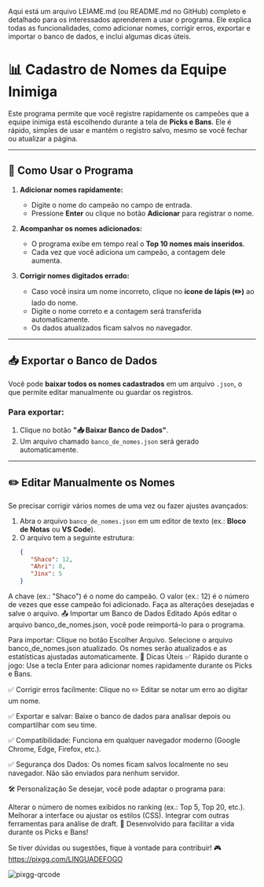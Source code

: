 Aqui está um arquivo LEIAME.md (ou README.md no GitHub) completo e detalhado para os interessados aprenderem a usar o programa. Ele explica todas as funcionalidades, como adicionar nomes, corrigir erros, exportar e importar o banco de dados, e inclui algumas dicas úteis.

# 📊 Cadastro de Nomes da Equipe Inimiga

Este programa permite que você registre rapidamente os campeões que a equipe inimiga está escolhendo durante a tela de **Picks e Bans**. Ele é rápido, simples de usar e mantém o registro salvo, mesmo se você fechar ou atualizar a página.

---

## 🚀 Como Usar o Programa

1. **Adicionar nomes rapidamente:**
   - Digite o nome do campeão no campo de entrada.
   - Pressione **Enter** ou clique no botão **Adicionar** para registrar o nome.
   
2. **Acompanhar os nomes adicionados:**
   - O programa exibe em tempo real o **Top 10 nomes mais inseridos**.
   - Cada vez que você adiciona um campeão, a contagem dele aumenta.

3. **Corrigir nomes digitados errado:**
   - Caso você insira um nome incorreto, clique no **ícone de lápis (✏️)** ao lado do nome.
   - Digite o nome correto e a contagem será transferida automaticamente.
   - Os dados atualizados ficam salvos no navegador.

---

## 📥 Exportar o Banco de Dados

Você pode **baixar todos os nomes cadastrados** em um arquivo `.json`, o que permite editar manualmente ou guardar os registros.

### Para exportar:
1. Clique no botão **"📥 Baixar Banco de Dados"**.
2. Um arquivo chamado `banco_de_nomes.json` será gerado automaticamente.

---

## ✏️ Editar Manualmente os Nomes

Se precisar corrigir vários nomes de uma vez ou fazer ajustes avançados:

1. Abra o arquivo `banco_de_nomes.json` em um editor de texto (ex.: **Bloco de Notas** ou **VS Code**).
2. O arquivo tem a seguinte estrutura:
   ```json
   {
      "Shaco": 12,
      "Ahri": 8,
      "Jinx": 5
   }


A chave (ex.: "Shaco") é o nome do campeão.
O valor (ex.: 12) é o número de vezes que esse campeão foi adicionado.
Faça as alterações desejadas e salve o arquivo.
📤 Importar um Banco de Dados Editado
Após editar o arquivo banco_de_nomes.json, você pode reimportá-lo para o programa.

Para importar:
Clique no botão Escolher Arquivo.
Selecione o arquivo banco_de_nomes.json atualizado.
Os nomes serão atualizados e as estatísticas ajustadas automaticamente.
📌 Dicas Úteis
✅ Rápido durante o jogo: Use a tecla Enter para adicionar nomes rapidamente durante os Picks e Bans.

✅ Corrigir erros facilmente: Clique no ✏️ Editar se notar um erro ao digitar um nome.

✅ Exportar e salvar: Baixe o banco de dados para analisar depois ou compartilhar com seu time.

✅ Compatibilidade: Funciona em qualquer navegador moderno (Google Chrome, Edge, Firefox, etc.).

✅ Segurança dos Dados: Os nomes ficam salvos localmente no seu navegador. Não são enviados para nenhum servidor.

🛠️ Personalização
Se desejar, você pode adaptar o programa para:

Alterar o número de nomes exibidos no ranking (ex.: Top 5, Top 20, etc.).
Melhorar a interface ou ajustar os estilos (CSS).
Integrar com outras ferramentas para análise de draft.
👾 Desenvolvido para facilitar a vida durante os Picks e Bans!

Se tiver dúvidas ou sugestões, fique à vontade para contribuir! 🎮 https://pixgg.com/LINGUADEFOGO

![pixgg-qrcode](https://github.com/user-attachments/assets/2c05386f-38cc-463a-98aa-12ec79965923)


